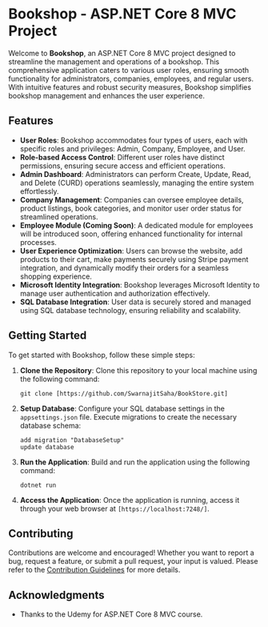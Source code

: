 # Bookshop - ASP.NET Core 8 MVC Project

Welcome to **Bookshop**, an ASP.NET Core 8 MVC project designed to streamline the management and operations of a bookshop. This comprehensive application caters to various user roles, ensuring smooth functionality for administrators, companies, employees, and regular users. With intuitive features and robust security measures, Bookshop simplifies bookshop management and enhances the user experience.

## Features

- **User Roles**: Bookshop accommodates four types of users, each with specific roles and privileges: Admin, Company, Employee, and User.
- **Role-based Access Control**: Different user roles have distinct permissions, ensuring secure access and efficient operations.
- **Admin Dashboard**: Administrators can perform Create, Update, Read, and Delete (CURD) operations seamlessly, managing the entire system effortlessly.
- **Company Management**: Companies can oversee employee details, product listings, book categories, and monitor user order status for streamlined operations.
- **Employee Module (Coming Soon)**: A dedicated module for employees will be introduced soon, offering enhanced functionality for internal processes.
- **User Experience Optimization**: Users can browse the website, add products to their cart, make payments securely using Stripe payment integration, and dynamically modify their orders for a seamless shopping experience.
- **Microsoft Identity Integration**: Bookshop leverages Microsoft Identity to manage user authentication and authorization effectively.
- **SQL Database Integration**: User data is securely stored and managed using SQL database technology, ensuring reliability and scalability.

## Getting Started

To get started with Bookshop, follow these simple steps:

1. **Clone the Repository**: Clone this repository to your local machine using the following command:
   ```
   git clone [https://github.com/SwarnajitSaha/BookStore.git]
   ```

2. **Setup Database**: Configure your SQL database settings in the `appsettings.json` file. Execute migrations to create the necessary database schema:
   ```
   add migration "DatabaseSetup"
   update database
   ```

3. **Run the Application**: Build and run the application using the following command:
   ```
   dotnet run
   ```

4. **Access the Application**: Once the application is running, access it through your web browser at `[https://localhost:7248/]`.

## Contributing

Contributions are welcome and encouraged! Whether you want to report a bug, request a feature, or submit a pull request, your input is valued. Please refer to the [Contribution Guidelines](CONTRIBUTING.md) for more details.



## Acknowledgments

- Thanks to the Udemy for ASP.NET Core 8 MVC course.

